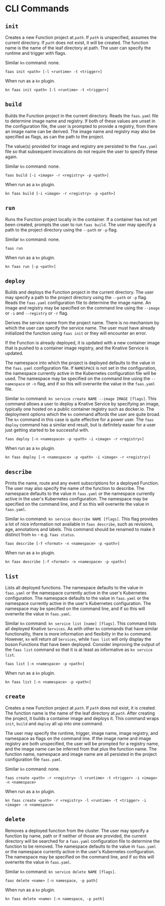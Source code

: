 # CLI Commands

## `init`

Creates a new Function project at _`path`_. If _`path`_ is unspecified, assumes the current directory. If _`path`_ does not exist, it will be created. The function name is the name of the leaf directory at path. The user can specify the runtime and trigger with flags.

Similar `kn` command: none.

```console
faas init <path> [-l <runtime> -t <trigger>]
```

When run as a `kn` plugin.

```console
kn faas init <path> [-l <runtime> -t <trigger>]
```

## `build`

Builds the Function project in the current directory. Reads the `faas.yaml` file to determine image name and registry. If both of these values are unset in the configuration file, the user is prompted to provide a registry, from there an image name can be derived. The image name and registry may also be specified as flags, as can the path to the project.

The value(s) provided for image and registry are persisted to the `faas.yaml` file so that subsequent invocations do not require the user to specify these again.

Similar `kn` command: none.

```console
faas build [-i <image> -r <registry> -p <path>]
```

When run as a `kn` plugin.

```console
kn faas build [-i <image> -r <registry> -p <path>]
```

## `run`

Runs the Function project locally in the container. If a container has not yet been created, prompts the user to run `faas build`.  The user may specify a path to the project directory using the `--path` or `-p` flag.

Similar `kn` command: none.

```console
faas run
```

When run as a `kn` plugin.

```console
kn faas run [-p <path>]
```

## `deploy`

Builds and deploys the Function project in the current directory. The user may specify a path to the project directory using the `--path` or `-p` flag. Reads the `faas.yaml` configuration file to determine the image name. An image and registry may be specified on the command line using the  `--image` or `-i` and `--registry` or `-r` flag.

Derives the service name from the project name. There is no mechanism by which the user can specify the service name. The user must have already initialized the  function using `faas init` or they will encounter an error.

If the Function is already deployed, it is updated with a new container image that is pushed to a
container image registry, and the Knative Service is updated.

The namespace into which the project is deployed defaults to the value in the `faas.yaml` configuration file. If `NAMESPACE` is not set in the configuration, the namespace currently active in the Kubernetes configuration file will be used. The namespace may be specified on the command line using the `--namespace` or `-n` flag, and if so this will overwrite the value in the `faas.yaml` file.

Similar `kn` command: `kn service create NAME --image IMAGE [flags]`. This command allows a user to deploy a Knative Service by specifying an image, typically one hosted on a public container registry such as docker.io. The deployment options which the `kn` command affords the user are quite broad. The `kn` command in this case is quite effective for a power user. The `faas deploy` command has a similar end result, but is definitely easier for a user just getting started to be successful with.

```console
faas deploy [-n <namespace> -p <path> -i <image> -r <registry>]
```

When run as a `kn` plugin.

```console
kn faas deploy [-n <namespace> -p <path> -i <image> -r <registry>]
```

## `describe`

Prints the name, route and any event subscriptions for a deployed Function. The user may also specify the name of the function to describe. The namespace defaults to the value in `faas.yaml` or the namespace currently active in the user's Kubernetes configuration. The namespace may be specified on the command line, and if so this will overwrite the value in `faas.yaml`.

Similar `kn` command: `kn service describe NAME [flags]`. This flag provides a lot of nice information not available in `faas describe`, such as revisions, age, annotations and labels. This command should be renamed to make it distinct from `kn` - e.g. `faas status`.

```console
faas describe [-f <format> -n <namespace> -p <path>]
```

When run as a `kn` plugin.

```console
kn faas describe [-f <format> -n <namespace> -p <path>]
```

## `list`

Lists all deployed functions. The namespace defaults to the value in `faas.yaml` or the namespace currently active in the user's Kubernetes configuration. The namespace defaults to the value in `faas.yaml` or the namespace currently active in the user's Kubernetes configuration. The namespace may be specified on the command line, and if so this will overwrite the value in `faas.yaml`.

Similar `kn` command: `kn service list [name] [flags]`. This command lists all deployed Knative `Services`. As with other `kn` commands that have similar functionality, there is more information and flexibilty in the `kn` command. However, `kn` will return _all_ `Services`, while `faas list` will only display the boson Functions that have been deployed. Consider improving the output of the `faas list` command so that it is at least as informative as `kn service list`.

```console
faas list [-n <namespace> -p <path>]
```

When run as a `kn` plugin.

```console
kn faas list [-n <namespace> -p <path>]
```

## `create`

Creates a new Function project at _`path`_. If _`path`_ does not exist, it is created. The function name is the name of the leaf directory at _`path`_. After creating the project, it builds a container image and deploys it. This command wraps `init`, `build` and `deploy` all up into one command.

The user may specify the runtime, trigger, image name, image registry, and namespace as flags on the command line. If the image name and image registry are both unspecified, the user will be prompted for a registry name, and the image name can be inferred from that plus the function name. The function name, namespace and image name are all persisted in the project configuration file `faas.yaml`.

Similar `kn` command: none.

```console
faas create <path> -r <registry> -l <runtime> -t <trigger> -i <image> -n <namespace>
```

When run as a `kn` plugin.

```console
kn faas create <path> -r <registry> -l <runtime> -t <trigger> -i <image> -n <namespace>
```

## `delete`

Removes a deployed function from the cluster. The user may specify a function by name, path or if neither of those are provided, the current directory will be searched for a `faas.yaml` configuration file to determine the function to be removed. The namespace defaults to the value in `faas.yaml` or the namespace currently active in the user's Kubernetes configuration. The namespace may be specified on the command line, and if so this will overwrite the value in `faas.yaml`.

Similar `kn` command: `kn service delete NAME [flags]`.

```console
faas delete <name> [-n namespace, -p path]
```

When run as a `kn` plugin.

```console
kn faas delete <name> [-n namespace, -p path]
```
